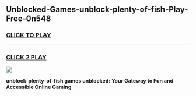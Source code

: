 
## Unblocked-Games-unblock-plenty-of-fish-Play-Free-0n548
<h3>
<a href="https://premium76.site?title=unblock-plenty-of-fish&ref=21A">CLICK TO PLAY</a></h3>
<hr>

<h3>
<a href="https://premium76.site?title=unblock-plenty-of-fish&ref=21A">CLICK 2 PLAY</a>
  
</h3>

<a href="https://premium76.site?title=unblock-plenty-of-fish&ref=21A"><img src="https://clearcache.store/games.png"></a>


**unblock-plenty-of-fish games unblocked: Your Gateway to Fun and Accessible Online Gaming**
